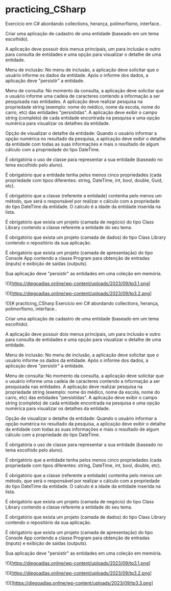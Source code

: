 # practicing_CSharp
Exercício em C# abordando collections, herança, polimorfismo, interface..

Criar uma aplicação de cadastro de uma entidade (baseado em um tema escolhido).

A aplicação deve possuir dois menus principais, um para inclusão e outro para consulta de entidades e uma opção para visualizar o detalhe de uma entidade.

Menu de inclusão: No menu de inclusão, a aplicação deve solicitar que o usuário informe os dados da entidade. Após o informe dos dados, a aplicação deve "persistir" a entidade.

Menu de consulta: No momento da consulta, a aplicação deve solicitar que o usuário informe uma cadeia de caracteres contendo a informação a ser pesquisada nas entidades. A aplicação deve realizar pesquisa na propriedade string (exemplo: nome do médico, nome da escola, nome do carro, etc) das entidades "persistidas". A aplicação deve exibir o campo string (completo) de cada entidade encontrada na pesquisa e uma opção numérica para visualizar os detalhes da entidade.

Opção de visualizar o detalhe da entidade: Quando o usuário informar a opção numérica no resultado da pesquisa, a aplicação deve exibir o detalhe da entidade com todas as suas informações e mais o resultado de algum cálculo com a propriedade do tipo DateTime.

É obrigatória o uso de classe para representar a sua entidade (baseado no tema escolhido pelo aluno).

É obrigatório que a entidade tenha pelos menos cinco propriedades (cada propriedade com tipos diferentes: string, DateTime, int, bool, double, Guid, etc).

É obrigatório que a classe (referente a entidade) contenha pelo menos um método, que será o responsável por realizar o cálculo com a propriedade do tipo DateTime da entidade. O calculo é a idade da entidade inserida na lista.

É obrigatório que exista um projeto (camada de negócio) do tipo Class Library contendo a classe referente a entidade do seu tema.

É obrigatório que exista um projeto (camada de dados) do tipo Class Library contendo o repositório da sua aplicação.

É obrigatório que exista um projeto (camada de apresentação) do tipo Console App contendo a classe Program para obtenção de entradas (inputs) e exibição de saídas (outputs).

Sua aplicação deve "persistir" as entidades em uma coleção em memória.

!()[https://diegoadias.online/wp-content/uploads/2023/09/tp3.1.png]

!()[https://diegoadias.online/wp-content/uploads/2023/09/tp3.2.png]

!()[# practicing_CSharp
Exercício em C# abordando collections, herança, polimorfismo, interface..

Criar uma aplicação de cadastro de uma entidade (baseado em um tema escolhido).

A aplicação deve possuir dois menus principais, um para inclusão e outro para consulta de entidades e uma opção para visualizar o detalhe de uma entidade.

Menu de inclusão: No menu de inclusão, a aplicação deve solicitar que o usuário informe os dados da entidade. Após o informe dos dados, a aplicação deve "persistir" a entidade.

Menu de consulta: No momento da consulta, a aplicação deve solicitar que o usuário informe uma cadeia de caracteres contendo a informação a ser pesquisada nas entidades. A aplicação deve realizar pesquisa na propriedade string (exemplo: nome do médico, nome da escola, nome do carro, etc) das entidades "persistidas". A aplicação deve exibir o campo string (completo) de cada entidade encontrada na pesquisa e uma opção numérica para visualizar os detalhes da entidade.

Opção de visualizar o detalhe da entidade: Quando o usuário informar a opção numérica no resultado da pesquisa, a aplicação deve exibir o detalhe da entidade com todas as suas informações e mais o resultado de algum cálculo com a propriedade do tipo DateTime.

É obrigatória o uso de classe para representar a sua entidade (baseado no tema escolhido pelo aluno).

É obrigatório que a entidade tenha pelos menos cinco propriedades (cada propriedade com tipos diferentes: string, DateTime, int, bool, double, etc).

É obrigatório que a classe (referente a entidade) contenha pelo menos um método, que será o responsável por realizar o cálculo com a propriedade do tipo DateTime da entidade. O calculo é a idade da entidade inserida na lista.

É obrigatório que exista um projeto (camada de negócio) do tipo Class Library contendo a classe referente a entidade do seu tema.

É obrigatório que exista um projeto (camada de dados) do tipo Class Library contendo o repositório da sua aplicação.

É obrigatório que exista um projeto (camada de apresentação) do tipo Console App contendo a classe Program para obtenção de entradas (inputs) e exibição de saídas (outputs).

Sua aplicação deve "persistir" as entidades em uma coleção em memória.

!()[https://diegoadias.online/wp-content/uploads/2023/09/tp3.1.png]

!()[https://diegoadias.online/wp-content/uploads/2023/09/tp3.2.png]

!()[]https://diegoadias.online/wp-content/uploads/2023/09/tp3.3.png]
